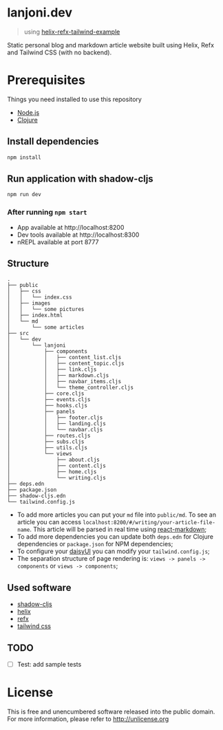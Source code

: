 # lanjoni.dev
> using [helix-refx-tailwind-example](https://github.com/lanjoni/helix-refx-tailwind-example)

Static personal blog and markdown article website built using Helix, Refx and Tailwind CSS (with no backend).

# Prerequisites
Things you need installed to use this repository

- [Node.js](https://nodejs.dev/download)
- [Clojure](https://clojure.org/guides/getting_started)

## Install dependencies
```bash
npm install
```

## Run application with shadow-cljs
```bash
npm run dev
```

### After running `npm start`
- App available at http://localhost:8200
- Dev tools available at http://localhost:8300
- nREPL available at port 8777

## Structure
```
.
├── public
│   ├── css
│   │   └── index.css
│   ├── images
│   │   └── some pictures
│   ├── index.html
│   └── md
│       └── some articles
├── src
│   └── dev
│       └── lanjoni
│           ├── components
│           │   ├── content_list.cljs
│           │   ├── content_topic.cljs
│           │   ├── link.cljs
│           │   ├── markdown.cljs
│           │   ├── navbar_items.cljs
│           │   └── theme_controller.cljs
│           ├── core.cljs
│           ├── events.cljs
│           ├── hooks.cljs
│           ├── panels
│           │   ├── footer.cljs
│           │   ├── landing.cljs
│           │   └── navbar.cljs
│           ├── routes.cljs
│           ├── subs.cljs
│           ├── utils.cljs
│           └── views
│               ├── about.cljs
│               ├── content.cljs
│               ├── home.cljs
│               └── writing.cljs
├── deps.edn
├── package.json
├── shadow-cljs.edn
└── tailwind.config.js
```
- To add more articles you can put your `md` file into `public/md`. To see an article you can access `localhost:8200/#/writing/your-article-file-name`. This article will be parsed in real time using [react-markdown](https://github.com/remarkjs/react-markdown);
- To add more dependencies you can update both `deps.edn` for Clojure dependencies or `package.json` for NPM dependencies;
- To configure your [daisyUI](https://daisyui.com/) you can modify your `tailwind.config.js`;
- The separation structure of page rendering is: `views -> panels -> components` or `views -> components`;

## Used software
- [shadow-cljs](https://github.com/thheller/shadow-cljs)
- [helix](https://github.com/lilactown/helix)
- [refx](https://github.com/ferdinand-beyer/refx)
- [tailwind css](https://github.com/tailwindlabs/tailwindcss)

## TODO
- [ ] Test: add sample tests

# License
This is free and unencumbered software released into the public domain.  
For more information, please refer to <http://unlicense.org>
